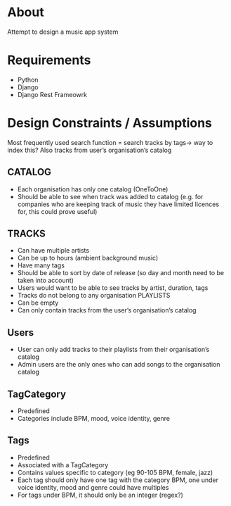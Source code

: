 
# About

Attempt to design a music app system

# Requirements
- Python
- Django
- Django Rest Frameowrk

# Design Constraints / Assumptions

Most frequently used search function = search tracks by tags-> way to index this?
Also tracks from user’s organisation’s catalog 

## CATALOG
- Each organisation has only one catalog (OneToOne)
- Should be able to see when track was added to catalog (e.g. for companies who are keeping track of music they have limited licences for, this could prove useful)

## TRACKS
- Can have multiple artists
- Can be up to hours (ambient background music)
- Have many tags
- Should be able to sort by date of release (so day and month need to be taken into account)
- Users would want to be able to see tracks by artist, duration, tags
- Tracks do not belong to any organisation
PLAYLISTS
- Can be empty
- Can only contain tracks from the user’s organisation’s catalog

## Users
- User can only add tracks to their playlists from their organisation’s catalog
- Admin users are the only ones who can add songs to the organisation catalog

## TagCategory
- Predefined
- Categories include BPM, mood, voice identity, genre

## Tags 
- Predefined
- Associated with a TagCategory
- Contains values specific to category (eg 90-105 BPM, female, jazz)
- Each tag should only have one tag with the category BPM, one under voice identity, mood and genre could have multiples 
- For tags under BPM, it should only be an integer (regex?)
